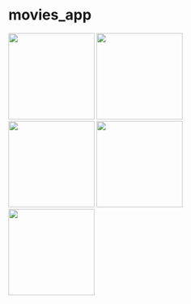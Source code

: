 # movies_app

<img src="https://user-images.githubusercontent.com/93403100/198415275-2dc2d395-896c-4345-9b6a-ba136ed30e4e.png" width="170"/> <img src="https://user-images.githubusercontent.com/93403100/198415407-1702ab00-d73e-40c5-8572-f5c30bd479df.png" width="170"/> <img src="https://user-images.githubusercontent.com/93403100/198415550-6fa2e14c-98dd-4f58-9a19-266fc0d42e5c.png" width="170"/> <img src="https://user-images.githubusercontent.com/93403100/198415670-639f7488-26c7-41d0-9958-fa6ee17379fe.png" width="170"/> <img src="https://user-images.githubusercontent.com/93403100/198415923-d8b7c45d-a1da-4775-b126-1e67cf871bf1.png" width="170"/> 
